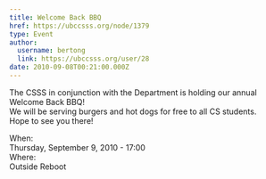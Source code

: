 ```yaml
---
title: Welcome Back BBQ 
href: https://ubccsss.org/node/1379
type: Event
author:
  username: bertong
  link: https://ubccsss.org/user/28
date: 2010-09-08T00:21:00.000Z
---
```


<div class="field field-name-body field-type-text-with-summary field-label-hidden"><div class="field-items"><div class="field-item even"><p>The CSSS in conjunction with the Department is holding our annual Welcome Back BBQ!<br>
We will be serving burgers and hot dogs for free to all CS students.<br>
Hope to see you there!</p>
</div></div></div><div class="field field-name-field-dates field-type-datetime field-label-above"><div class="field-label">When:&#xA0;</div><div class="field-items"><div class="field-item even"><span class="date-display-single">Thursday, September 9, 2010 - 17:00</span></div></div></div><div class="field field-name-field-location field-type-text field-label-above"><div class="field-label">Where:&#xA0;</div><div class="field-items"><div class="field-item even">Outside Reboot</div></div></div>    <footer>
          </footer>